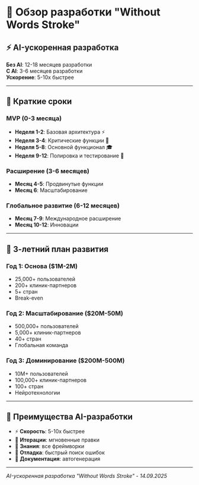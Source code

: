 # 🚀 Обзор разработки "Without Words Stroke"

## ⚡ AI-ускоренная разработка

**Без AI**: 12-18 месяцев разработки  
**С AI**: 3-6 месяцев разработки  
**Ускорение**: 5-10x быстрее  

---

## 📅 Краткие сроки

### **MVP (0-3 месяца)**
- **Неделя 1-2**: Базовая архитектура ⚡
- **Неделя 3-4**: Критические функции 🚨
- **Неделя 5-8**: Основной функционал 🎓
- **Неделя 9-12**: Полировка и тестирование 🧪

### **Расширение (3-6 месяцев)**
- **Месяц 4-5**: Продвинутые функции
- **Месяц 6**: Масштабирование

### **Глобальное развитие (6-12 месяцев)**
- **Месяц 7-9**: Международное расширение
- **Месяц 10-12**: Инновации

---

## 🎯 3-летний план развития

### **Год 1: Основа ($1M-2M)**
- 25,000+ пользователей
- 200+ клиник-партнеров
- 5+ стран
- Break-even

### **Год 2: Масштабирование ($20M-50M)**
- 500,000+ пользователей
- 5,000+ клиник-партнеров
- 40+ стран
- Глобальная команда

### **Год 3: Доминирование ($200M-500M)**
- 10M+ пользователей
- 100,000+ клиник-партнеров
- 100+ стран
- Нейротехнологии

---

## 🚀 Преимущества AI-разработки

- ⚡ **Скорость**: 5-10x быстрее
- 🔄 **Итерации**: мгновенные правки
- 🧠 **Знания**: все фреймворки
- 🐛 **Отладка**: быстрый поиск ошибок
- 📝 **Документация**: автогенерация

---

*AI-ускоренная разработка "Without Words Stroke" - 14.09.2025*
